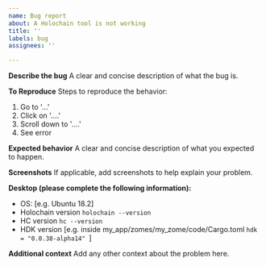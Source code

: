 ```yaml
---
name: Bug report
about: A Holochain tool is not working
title: ''
labels: bug
assignees: ''

---
```


**Describe the bug**
A clear and concise description of what the bug is.

**To Reproduce**
Steps to reproduce the behavior:
1. Go to '...'
2. Click on '....'
3. Scroll down to '....'
4. See error

**Expected behavior**
A clear and concise description of what you expected to happen.

**Screenshots**
If applicable, add screenshots to help explain your problem.

**Desktop (please complete the following information):**
 - OS: [e.g. Ubuntu 18.2]
 - Holochain version `holochain --version`
 - HC version `hc --version`
 - HDK version [e.g. inside my_app/zomes/my_zome/code/Cargo.toml `hdk = "0.0.38-alpha14"
`]

**Additional context**
Add any other context about the problem here.
